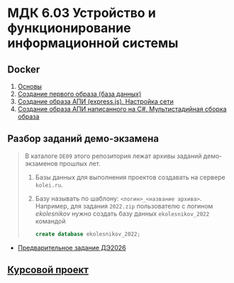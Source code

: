 # МДК 6.03 Устройство и функционирование информационной системы

## Docker

1. [Основы](./articles/docker01.md)
1. [Создание первого образа (база данных)](./articles/docker_mysql.md)
1. [Создание образа АПИ (express.js). Настройка сети](./articles/docker_express_js.md)
1. [Создание образа АПИ написанного на C#. Мультистадийная сборка образа](./articles/docker_cs.md)

## Разбор заданий демо-экзамена

>В каталоге `DE09` этого репозитория лежат архивы заданий демо-экзаменов прошлых лет.
>
>1. Базы данных для выполнения проектов создавать на сервере `kolei.ru`.
>1. Базу называть по шаблону: `<логин>_<название архива>`. Например, для задания `2022.zip` пользователю с логином *ekolesnikov* нужно создать базу данных `ekolesnikov_2022` командой 
>
>    ```sql
>    create database ekolesnikov_2022;
>    ```

* [Предварительное задание ДЭ2026](./articles/de2026_example.md)

## [Курсовой проект](./kp2.md)

<!-- 

## (30+28) Тема 6.3.1. Виды информационных систем

1. Базовая структура информационной системы. 
2. Основное оборудование системной интеграции
3. Особенности информационного, программного и технического обеспечения различных видов АИС.
4. Особенности сопровождения информационных систем бухгалтерского учета и материально-технического снабжения.
5. Особенности сопровождения информационных систем управления качеством, технической и технологической подготовки производства.
6. Особенности сопровождения информационных систем поисково-справочных служб, библиотек и патентных ведомств
7. Особенности сопровождения информационных систем управления «Умный дом»
8. (4) Особенности сопровождения информационных систем обслуживания многозонного мультимедийного пространства
9. (4) Особенности сопровождения информационных систем удаленного управления и контроля объектов
10. (4) Особенности сопровождения информационных систем реального времени
11. (4) Структура и этапы проектирования информационной системы.

**Лабораторные работы**

1. (4) Практические работы «Разработка технического задания на сопровождение информационной системы (указать предметную область)»
2. (4) Практическая работа «Формирование предложений о расширении информационной системы»
3. (4) Лабораторная работа «Обслуживание системы отображения информации актового зала»
4. (4) Лабораторная работа «Обслуживание системы отображения информации конференц-зала»
5. (6) Лабораторная работа «Обслуживание локальной сети»
6. (6) Лабораторная работа «Обслуживание системы видеонаблюдения»

## (40) Тема 6.3.2. Надежность и качество информационных систем

1. Модели качества информационных систем. Стандарты управления качеством
2. Надежность информационных систем: основные понятия и определения. Метрики качества
3. Показатели надежности в соответствии со стандартами. Обеспечение надежности.
4. Методы обеспечения и контроля качества информационных систем. Достоверность информационных систем. Эффективность информационных систем.
5. Безопасность информационных систем. Основные угрозы. Защита от несанкционированного доступа

**Лабораторные работы** (48)

1. Практическая работа «Определение показателей безотказности системы»
2. Практическая работа «Определение показателей долговечности системы»
3. Практическая работа «Определение комплексных показателей надежности системы»
4. Практическая работа «Определение единичных показателей достоверности информации в системе»
5. Практические работы «Формирование предложений по реинжинирингу информационной системы (указать предметную область)»

GRANT ALL PRIVILEGES ON $1%.* TO '$1'@'%';
FLUSH PRIVILEGES;

-->
